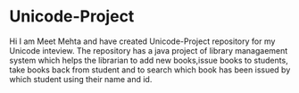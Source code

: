 # Unicode-Project
Hi I am Meet Mehta and have created Unicode-Project repository for my Unicode inteview.
The repository has a java project of library managaement system which helps the librarian to add new books,issue books to students, take books back from student and to search which book has been issued by which student using their name and id.
